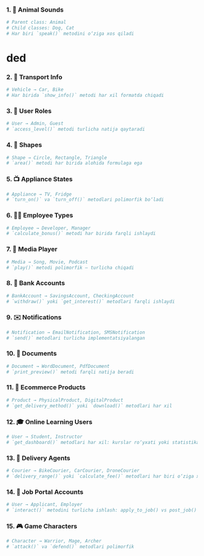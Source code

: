 ### 1. 🐶 **Animal Sounds**

```python
# Parent class: Animal
# Child classes: Dog, Cat
# Har biri `speak()` metodini o‘ziga xos qiladi
```
# ded

### 2. 🚗 **Transport Info**

```python
# Vehicle → Car, Bike
# Har birida `show_info()` metodi har xil formatda chiqadi
```

### 3. 👤 **User Roles**

```python
# User → Admin, Guest
# `access_level()` metodi turlicha natija qaytaradi
```

### 4. 📐 **Shapes**

```python
# Shape → Circle, Rectangle, Triangle
# `area()` metodi har birida alohida formulaga ega
```

### 5. 📺 **Appliance States**

```python
# Appliance → TV, Fridge
# `turn_on()` va `turn_off()` metodlari polimorfik bo‘ladi
```

### 6. 👨‍💻 **Employee Types**

```python
# Employee → Developer, Manager
# `calculate_bonus()` metodi har birida farqli ishlaydi
```

### 7. 🎵 **Media Player**

```python
# Media → Song, Movie, Podcast
# `play()` metodi polimorfik — turlicha chiqadi
```

### 8. 🏦 **Bank Accounts**

```python
# BankAccount → SavingsAccount, CheckingAccount
# `withdraw()` yoki `get_interest()` metodlari farqli ishlaydi
```

### 9. ✉️ **Notifications**

```python
# Notification → EmailNotification, SMSNotification
# `send()` metodlari turlicha implementatsiyalangan
```

### 10. 📄 **Documents**

```python
# Document → WordDocument, PdfDocument
# `print_preview()` metodi farqli natija beradi
```

### 11. 🛒 **Ecommerce Products**

```python
# Product → PhysicalProduct, DigitalProduct
# `get_delivery_method()` yoki `download()` metodlari har xil
```

### 12. 🎓 **Online Learning Users**

```python
# User → Student, Instructor
# `get_dashboard()` metodlari har xil: kurslar ro‘yxati yoki statistikalar
```

### 13. 🚚 **Delivery Agents**

```python
# Courier → BikeCourier, CarCourier, DroneCourier
# `delivery_range()` yoki `calculate_fee()` metodlari har biri o‘ziga xos
```

### 14. 💼 **Job Portal Accounts**

```python
# User → Applicant, Employer
# `interact()` metodini turlicha ishlash: apply_to_job() vs post_job()
```

### 15. 🎮 **Game Characters**

```python
# Character → Warrior, Mage, Archer
# `attack()` va `defend()` metodlari polimorfik
```
